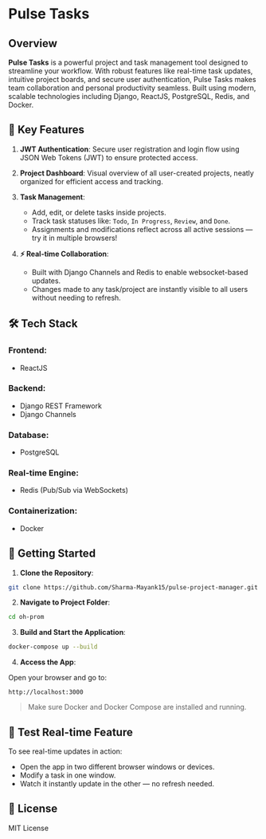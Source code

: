  
# Pulse Tasks

## Overview

**Pulse Tasks** is a powerful project and task management tool designed to streamline your workflow. With robust features like real-time task updates, intuitive project boards, and secure user authentication, Pulse Tasks makes team collaboration and personal productivity seamless. Built using modern, scalable technologies including Django, ReactJS, PostgreSQL, Redis, and Docker.

## 🔑 Key Features

1. **JWT Authentication**: Secure user registration and login flow using JSON Web Tokens (JWT) to ensure protected access.

2. **Project Dashboard**: Visual overview of all user-created projects, neatly organized for efficient access and tracking.

3. **Task Management**:
   - Add, edit, or delete tasks inside projects.
   - Track task statuses like: `Todo`, `In Progress`, `Review`, and `Done`.
   - Assignments and modifications reflect across all active sessions — try it in multiple browsers!

4. **⚡ Real-time Collaboration**:
   - Built with Django Channels and Redis to enable websocket-based updates.
   - Changes made to any task/project are instantly visible to all users without needing to refresh.

## 🛠 Tech Stack

### Frontend:
- ReactJS

### Backend:
- Django REST Framework
- Django Channels

### Database:
- PostgreSQL

### Real-time Engine:
- Redis (Pub/Sub via WebSockets)

### Containerization:
- Docker

## 🚀 Getting Started

1. **Clone the Repository**:

```bash
git clone https://github.com/Sharma-Mayank15/pulse-project-manager.git
```

2. **Navigate to Project Folder**:

```bash
cd oh-prom
```

3. **Build and Start the Application**:

```bash
docker-compose up --build
```

4. **Access the App**:

Open your browser and go to:

```
http://localhost:3000
```

> Make sure Docker and Docker Compose are installed and running.

## 🧪 Test Real-time Feature

To see real-time updates in action:
- Open the app in two different browser windows or devices.
- Modify a task in one window.
- Watch it instantly update in the other — no refresh needed.

## 📄 License

MIT License 
